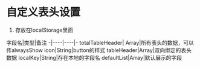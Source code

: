 # 自定义表头设置
1. 存放在localStorage里面

字段名|类型|备注
-|----|----|-
totalTableHeader| Array|所有表头的数据，可以传alwaysShow
icon|String|button的样式
tableHeader|Array|双向绑定的表头数据
localKey|String|存在本地的字段名
defaultList|Array|默认展示的字段